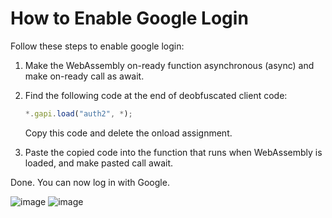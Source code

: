 # How to Enable Google Login

Follow these steps to enable google login:

1. Make the WebAssembly on-ready function asynchronous (async) and make on-ready call as await.

2. Find the following code at the end of deobfuscated client code:
    ```javascript
    *.gapi.load("auth2", *);
    ```
    Copy this code and delete the onload assignment.

3. Paste the copied code into the function that runs when WebAssembly is loaded, and make pasted call await.

Done. You can now log in with Google.

![image](https://github.com/user-attachments/assets/7620d148-ac1c-4adb-a4c1-73e0d0cc27aa)
![image](https://github.com/user-attachments/assets/5b964dc7-f519-400f-9c2f-9e5127d37de6)
